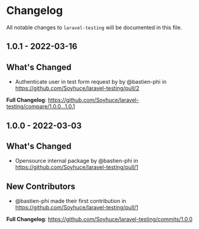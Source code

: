 # Changelog

All notable changes to `laravel-testing` will be documented in this file.

## 1.0.1 - 2022-03-16

## What's Changed

- Authenticate user in test form request by by @bastien-phi in https://github.com/Soyhuce/laravel-testing/pull/2

**Full Changelog**: https://github.com/Soyhuce/laravel-testing/compare/1.0.0...1.0.1

## 1.0.0 - 2022-03-03

## What's Changed

- Opensource internal package by @bastien-phi in https://github.com/Soyhuce/laravel-testing/pull/1

## New Contributors

- @bastien-phi made their first contribution in https://github.com/Soyhuce/laravel-testing/pull/1

**Full Changelog**: https://github.com/Soyhuce/laravel-testing/commits/1.0.0
